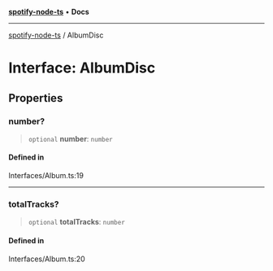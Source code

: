 [**spotify-node-ts**](../README.md) • **Docs**

***

[spotify-node-ts](../README.md) / AlbumDisc

# Interface: AlbumDisc

## Properties

### number?

> `optional` **number**: `number`

#### Defined in

Interfaces/Album.ts:19

***

### totalTracks?

> `optional` **totalTracks**: `number`

#### Defined in

Interfaces/Album.ts:20

